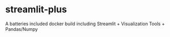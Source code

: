 # streamlit-plus
A batteries included docker build including Streamlit + Visualization Tools + Pandas/Numpy
